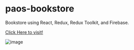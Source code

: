 # paos-bookstore

Bookstore using React, Redux, Redux Toolkit, and Firebase. 

[Click Here to visit! ](https://paolotormon.github.io/paos-bookstore/)

![image](https://user-images.githubusercontent.com/61226023/163810373-884f95ed-f7a1-4d5d-8a54-4d27455a9358.png)

